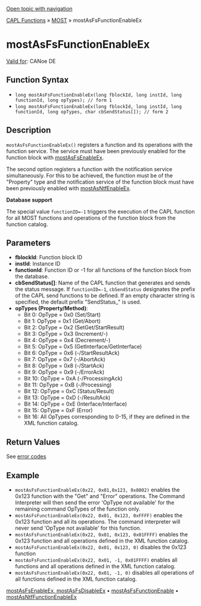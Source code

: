 [Open topic with navigation](../../../../../CANoeDEFamily.htm#Topics/CAPLFunctions/MOST/Functions/CAPLfunctionMOSTAsFsFunctionEnableEx.md)

[CAPL Functions](../../CAPLfunctions.md) » [MOST](../CAPLfunctionsMOSTOverview.md) » mostAsFsFunctionEnableEx

# mostAsFsFunctionEnableEx

[Valid for](../../../Shared/FeatureAvailability.md): CANoe DE

## Function Syntax

- `long mostAsFsFunctionEnableEx(long fblockId, long instId, long functionId, long opTypes); // form 1`
- `long mostAsFsFunctionEnableEx(long fblockId, long instId, long functionId, long opTypes, char cbSendStatus[]); // form 2`

## Description

`mostAsFsFunctionEnableEx()` registers a function and its operations with the function service. The service must have been previously enabled for the function block with [mostAsFsEnableEx](CAPLfunctionMOSTAsFsEnableExMOSTAsFsDisableEx.md).

The second option registers a function with the notification service simultaneously. For this to be achieved, the function must be of the "Property" type and the notification service of the function block must have been previously enabled with [mostAsNtfEnableEx](CAPLfunctionMOSTAsNTFEnableEx.md).

**Database support**

The special value `functionID=-1` triggers the execution of the CAPL function for all MOST functions and operations of the function block from the function catalog.

## Parameters

- **fblockId**: Function block ID
- **instId**: Instance ID
- **functionId**: Function ID or -1 for all functions of the function block from the database.
- **cbSendStatus[]**: Name of the CAPL function that generates and sends the status message. If `functionID=-1`, `cbSendStatus` designates the prefix of the CAPL send functions to be defined. If an empty character string is specified, the default prefix "SendStatus_" is used.
- **opTypes (Property/Method)**:
  - Bit 0: OpType = 0x0 (Set/Start)
  - Bit 1: OpType = 0x1 (Get/Abort)
  - Bit 2: OpType = 0x2 (SetGet/StartResult)
  - Bit 3: OpType = 0x3 (Increment/-)
  - Bit 4: OpType = 0x4 (Decrement/-)
  - Bit 5: OpType = 0x5 (GetInterface/GetInterface)
  - Bit 6: OpType = 0x6 (-/StartResultAck)
  - Bit 7: OpType = 0x7 (-/AbortAck)
  - Bit 8: OpType = 0x8 (-/StartAck)
  - Bit 9: OpType = 0x9 (-/ErrorAck)
  - Bit 10: OpType = 0xA (-/ProcessingAck)
  - Bit 11: OpType = 0xB (-/Processing)
  - Bit 12: OpType = 0xC (Status/Result)
  - Bit 13: OpType = 0xD (-/ResultAck)
  - Bit 14: OpType = 0xE (Interface/Interface)
  - Bit 15: OpType = 0xF (Error)
  - Bit 16: All OpTypes corresponding to 0-15, if they are defined in the XML function catalog.

## Return Values

See [error codes](../CAPLfunctionsMOSTErrorCodes.md)

## Example

- `mostAsFsFunctionEnableEx(0x22, 0x01,0x123, 0x8002)` enables the 0x123 function with the "Get" and "Error" operations. The Command Interpreter will then send the error 'OpType not available' for the remaining command OpTypes of the function only.
- `mostAsFsFunctionEnableEx(0x22, 0x01, 0x123, 0xFFFF)` enables the 0x123 function and all its operations. The command interpreter will never send 'OpType not available' for this function.
- `mostAsFsFunctionEnableEx(0x22, 0x01, 0x123, 0x01FFFF)` enables the 0x123 function and all operations defined in the XML function catalog.
- `mostAsFsFunctionEnableEx(0x22, 0x01, 0x123, 0)` disables the 0x123 function
- `mostAsFsFunctionEnableEx(0x22, 0x01, -1, 0x01FFFF)` enables all functions and all operations defined in the XML function catalog.
- `mostAsFsFunctionEnableEx(0x22, 0x01, -1, 0)` disables all operations of all functions defined in the XML function catalog.

[mostAsFsEnableEx, mostAsFsDisableEx](CAPLfunctionMOSTAsFsEnableExMOSTAsFsDisableEx.md) • [mostAsFsFunctionEnable](CAPLfunctionMOSTAsFsFunctionEnable.md) • [mostAsNtfFunctionEnableEx](CAPLfunctionMOSTAsNTFEnableEx.md)
